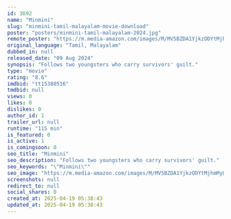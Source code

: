 ```yaml
---
id: 3692
name: "Minmini"
slug: "minmini-tamil-malayalam-movie-download"
poster: "posters/minmini-tamil-malayalam-2024.jpg"
remote_poster: "https://m.media-amazon.com/images/M/MV5BZDA1YjkzODYtMjhmMy00MDQ0LTk0M2ItMTZjMDExMDc2YmExXkEyXkFqcGc@._V1_SX300.jpg"
original_language: "Tamil, Malayalam"
dubbed_in: null
released_date: "09 Aug 2024"
synopsis: "Follows two youngsters who carry survivors' guilt."
type: "movie"
rating: "8.6"
imdbid: "tt15380516"
tmdbid: null
views: 0
likes: 0
dislikes: 0
author_id: 1
trailer_url: null
runtime: "115 min"
is_featured: 0
is_active: 1
is_comingsoon: 0
seo_title: "Minmini"
seo_description: "Follows two youngsters who carry survivors' guilt."
seo_keywords: "\"Minmini\""
seo_image: "https://m.media-amazon.com/images/M/MV5BZDA1YjkzODYtMjhmMy00MDQ0LTk0M2ItMTZjMDExMDc2YmExXkEyXkFqcGc@._V1_SX300.jpg"
screenshots: null
redirect_to: null
social_shares: 0
created_at: 2025-04-19 05:38:43
updated_at: 2025-04-19 05:38:43
---
```


